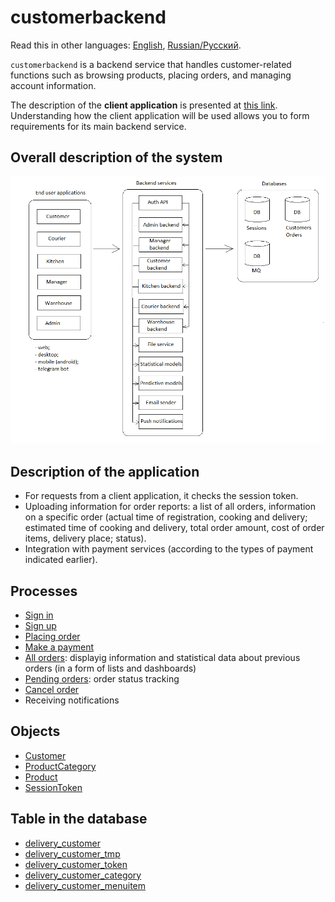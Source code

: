 # customerbackend

Read this in other languages: [English](customerbackend.md), [Russian/Русский](customerbackend.ru.md). 

`customerbackend` is a backend service that handles customer-related functions such as browsing products, placing orders, and managing account information.

The description of the **client application** is presented at [this link](../../frontend/frontend/customerclient.md).
Understanding how the client application will be used allows you to form requirements for its main backend service.

## Overall description of the system

![system_overall](../img/system_overall.png)

## Description of the application

- For requests from a client application, it checks the session token.
- Uploading information for order reports: a list of all orders, information on a specific order (actual time of registration, cooking and delivery; estimated time of cooking and delivery, total order amount, cost of order items, delivery place; status).
- Integration with payment services (according to the types of payment indicated earlier).
<!-- 
- Listens to the message queue, which writes messages about changes in users and tokens stored by the [authentication API](authbackend.md) module.
- Writes information about changes in users and tokens to the message queue (the queue listens to the [authentication API](authbackend.md) module). 
-->

## Processes

- [Sign in](../processes/customer/signin.md)
- [Sign up](../processes/customer/signup.md)
- [Placing order](../processes/customer/makeorder.md)
- [Make a payment](../processes/customer/makepayment.md)
- [All orders](../processes/customer/orders.md): displayig information and statistical data about previous orders (in a form of lists and dashboards)
- [Pending orders](../processes/customer/pendingorders.md): order status tracking
- [Cancel order](../processes/customer/cancelorder.md)
- Receiving notifications

## Objects 

- [Customer](https://github.com/alexeysp11/workflow-lib/blob/main/docs/Models/Business/Customers/Customer.md)
- [ProductCategory](https://github.com/alexeysp11/workflow-lib/blob/main/docs/Models/Business/Products/ProductCategory.md)
- [Product](https://github.com/alexeysp11/workflow-lib/blob/main/docs/Models/Business/Products/Product.md)
- [SessionToken](https://github.com/alexeysp11/workflow-auth/blob/main/docs/models/NetworkParameters/SessionToken.md)

## Table in the database

- [delivery_customer](../dbtables/delivery_customer.md)
- [delivery_customer_tmp](../dbtables/delivery_customer_tmp.md)
- [delivery_customer_token](../dbtables/delivery_customer_token.md)
- [delivery_customer_category](../dbtables/delivery_customer_category.md)
- [delivery_customer_menuitem](../dbtables/delivery_customer_menuitem.md)
